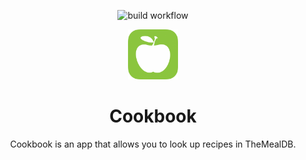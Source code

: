 <div align="center">
 
  ![build workflow](https://github.com/dkappdev/Cookbook/actions/workflows/build.yml/badge.svg)
  
  <a href="https://github.com/dkappdev/Cookbook">
    <img src="Images/AppIcon.png" alt="Logo" height="80" />
  </a>
  <h1 align="center">Cookbook</h1>  
  <p align="center">
    Cookbook is an app that allows you to look up recipes in TheMealDB.
  </p>
</div>
